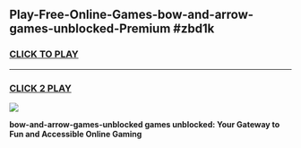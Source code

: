 
## Play-Free-Online-Games-bow-and-arrow-games-unblocked-Premium #zbd1k
<h3>
<a href="https://premium.freeplayer.one?title=bow-and-arrow-games-unblocked&ref=8M">CLICK TO PLAY</a></h3>
<hr>

<h3>
<a href="https://premium.freeplayer.one?title=bow-and-arrow-games-unblocked&ref=8M">CLICK 2 PLAY</a>
  
</h3>

<a href="https://premium.freeplayer.one?title=bow-and-arrow-games-unblocked&ref=8M"><img src="https://clearcache.store/games.png"></a>


**bow-and-arrow-games-unblocked games unblocked: Your Gateway to Fun and Accessible Online Gaming**
